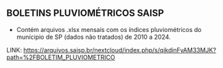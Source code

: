 ## BOLETINS PLUVIOMÉTRICOS SAISP

- Contém arquivos .xlsx mensais com os índices pluviométricos do munícipio de SP (dados não tratados) de 2010 a 2024.

LINK: https://arquivos.saisp.br/nextcloud/index.php/s/qikdinFyAM33MJK?path=%2FBOLETIM_PLUVIOMETRICO